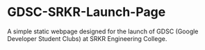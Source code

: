 # GDSC-SRKR-Launch-Page
A simple static webpage designed for the launch of GDSC (Google Developer Student Clubs) at SRKR Engineering College.
